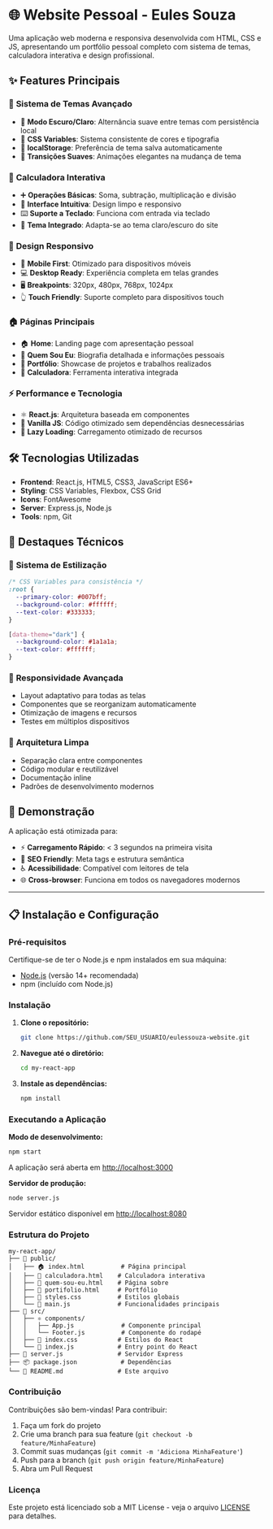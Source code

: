 # 🌐 Website Pessoal - Eules Souza

Uma aplicação web moderna e responsiva desenvolvida com HTML, CSS e JS, apresentando um portfólio pessoal completo com sistema de temas, calculadora interativa e design profissional.

## ✨ Features Principais

### 🎨 **Sistema de Temas Avançado**
- 🌙 **Modo Escuro/Claro**: Alternância suave entre temas com persistência local
- 🎨 **CSS Variables**: Sistema consistente de cores e tipografia
- 💾 **localStorage**: Preferência de tema salva automaticamente
- 🔄 **Transições Suaves**: Animações elegantes na mudança de tema

### 🧮 **Calculadora Interativa**
- ➕ **Operações Básicas**: Soma, subtração, multiplicação e divisão
- 🎯 **Interface Intuitiva**: Design limpo e responsivo
- ⌨️ **Suporte a Teclado**: Funciona com entrada via teclado
- 🎨 **Tema Integrado**: Adapta-se ao tema claro/escuro do site

### 📱 **Design Responsivo**
- 📱 **Mobile First**: Otimizado para dispositivos móveis
- 💻 **Desktop Ready**: Experiência completa em telas grandes
- 🖥️ **Breakpoints**: 320px, 480px, 768px, 1024px
- 👆 **Touch Friendly**: Suporte completo para dispositivos touch

### 🏠 **Páginas Principais**
- 🏠 **Home**: Landing page com apresentação pessoal
- 👤 **Quem Sou Eu**: Biografia detalhada e informações pessoais
- 💼 **Portfólio**: Showcase de projetos e trabalhos realizados
- 🧮 **Calculadora**: Ferramenta interativa integrada

### ⚡ **Performance e Tecnologia**
- ⚛️ **React.js**: Arquitetura baseada em componentes
- 🚀 **Vanilla JS**: Código otimizado sem dependências desnecessárias
- 🎯 **Lazy Loading**: Carregamento otimizado de recursos

## 🛠️ Tecnologias Utilizadas

- **Frontend**: React.js, HTML5, CSS3, JavaScript ES6+
- **Styling**: CSS Variables, Flexbox, CSS Grid
- **Icons**: FontAwesome
- **Server**: Express.js, Node.js
- **Tools**: npm, Git

## 🌟 Destaques Técnicos

### 🎨 **Sistema de Estilização**
```css
/* CSS Variables para consistência */
:root {
  --primary-color: #007bff;
  --background-color: #ffffff;
  --text-color: #333333;
}

[data-theme="dark"] {
  --background-color: #1a1a1a;
  --text-color: #ffffff;
}
```

### 📱 **Responsividade Avançada**
- Layout adaptativo para todas as telas
- Componentes que se reorganizam automaticamente
- Otimização de imagens e recursos
- Testes em múltiplos dispositivos

### 🔧 **Arquitetura Limpa**
- Separação clara entre componentes
- Código modular e reutilizável
- Documentação inline
- Padrões de desenvolvimento modernos

## 🚀 Demonstração

A aplicação está otimizada para:
- ⚡ **Carregamento Rápido**: < 3 segundos na primeira visita
- 🎯 **SEO Friendly**: Meta tags e estrutura semântica
- ♿ **Acessibilidade**: Compatível com leitores de tela
- 🌐 **Cross-browser**: Funciona em todos os navegadores modernos

---

## 📋 Instalação e Configuração

### Pré-requisitos

Certifique-se de ter o Node.js e npm instalados em sua máquina:
- [Node.js](https://nodejs.org/) (versão 14+ recomendada)
- npm (incluído com Node.js)

### Instalação

1. **Clone o repositório:**
   ```bash
   git clone https://github.com/SEU_USUARIO/eulessouza-website.git
   ```

2. **Navegue até o diretório:**
   ```bash
   cd my-react-app
   ```

3. **Instale as dependências:**
   ```bash
   npm install
   ```

### Executando a Aplicação

**Modo de desenvolvimento:**
```bash
npm start
```
A aplicação será aberta em [http://localhost:3000](http://localhost:3000)

**Servidor de produção:**
```bash
node server.js
```
Servidor estático disponível em [http://localhost:8080](http://localhost:8080)

### Estrutura do Projeto

```
my-react-app/
├── 📁 public/
│   ├── 🏠 index.html          # Página principal
│   ├── 🧮 calculadora.html    # Calculadora interativa
│   ├── 👤 quem-sou-eu.html    # Página sobre
│   ├── 💼 portifolio.html     # Portfólio
│   ├── 🎨 styles.css          # Estilos globais
│   └── 📄 main.js             # Funcionalidades principais
├── 📁 src/
│   ├── ⚛️ components/
│   │   ├── App.js             # Componente principal
│   │   └── Footer.js          # Componente do rodapé
│   ├── 🎨 index.css           # Estilos do React
│   └── 🚀 index.js            # Entry point do React
├── 🚀 server.js               # Servidor Express
├── 📦 package.json            # Dependências
└── 📖 README.md               # Este arquivo
```

### Contribuição

Contribuições são bem-vindas! Para contribuir:

1. Faça um fork do projeto
2. Crie uma branch para sua feature (`git checkout -b feature/MinhaFeature`)
3. Commit suas mudanças (`git commit -m 'Adiciona MinhaFeature'`)
4. Push para a branch (`git push origin feature/MinhaFeature`)
5. Abra um Pull Request

### Licença

Este projeto está licenciado sob a MIT License - veja o arquivo [LICENSE](LICENSE) para detalhes.
